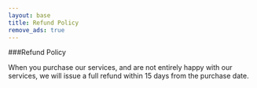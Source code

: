 ```yaml
---
layout: base
title: Refund Policy
remove_ads: true
---
```

###Refund Policy

When you purchase our services, and are not entirely happy with our services, we will issue a full refund within 15 days from the purchase date.
